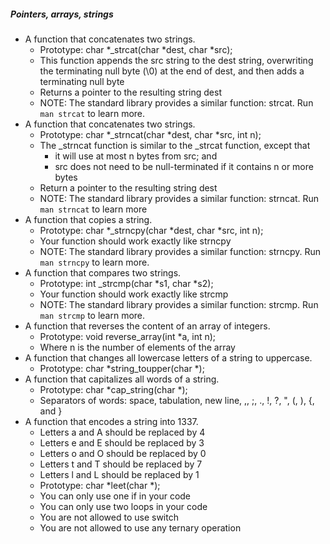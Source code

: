 ##### Pointers, arrays, strings
- A function that concatenates two strings.
    - Prototype: char *_strcat(char *dest, char *src);
    - This function appends the src string to the dest string, overwriting the terminating null byte (\0) at the end of dest, and then adds a terminating null byte
    - Returns a pointer to the resulting string dest
    - NOTE: The standard library provides a similar function: strcat. Run `man strcat` to learn more.
- A function that concatenates two strings.
    - Prototype: char *_strncat(char *dest, char *src, int n);
    - The _strncat function is similar to the _strcat function, except that
        - it will use at most n bytes from src; and
        - src does not need to be null-terminated if it contains n or more bytes
    - Return a pointer to the resulting string dest
    - NOTE: The standard library provides a similar function: strncat. Run `man strncat` to learn more
- A function that copies a string.
    - Prototype: char *_strncpy(char *dest, char *src, int n);
    - Your function should work exactly like strncpy
    - NOTE: The standard library provides a similar function: strncpy. Run `man strncpy` to learn more.
- A function that compares two strings.
    - Prototype: int _strcmp(char *s1, char *s2);
    - Your function should work exactly like strcmp
    - NOTE: The standard library provides a similar function: strcmp. Run `man strcmp` to learn more.
- A function that reverses the content of an array of integers.
    - Prototype: void reverse_array(int *a, int n);
    - Where n is the number of elements of the array
- A function that changes all lowercase letters of a string to uppercase.
    - Prototype: char *string_toupper(char *);
- A function that capitalizes all words of a string.
    - Prototype: char *cap_string(char *);
    - Separators of words: space, tabulation, new line, ,, ;, ., !, ?, ", (, ), {, and }
- A function that encodes a string into 1337.
    - Letters a and A should be replaced by 4
    - Letters e and E should be replaced by 3
    - Letters o and O should be replaced by 0
    - Letters t and T should be replaced by 7
    - Letters l and L should be replaced by 1
    - Prototype: char *leet(char *);
    - You can only use one if in your code
    - You can only use two loops in your code
    - You are not allowed to use switch
    - You are not allowed to use any ternary operation

